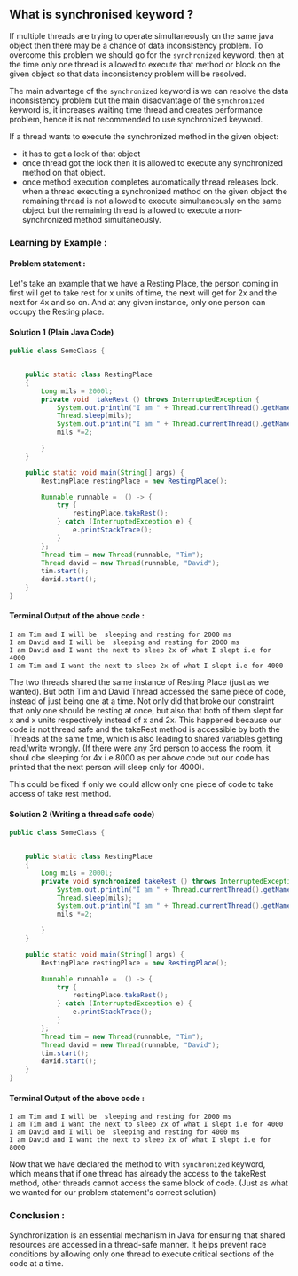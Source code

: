 ## What is synchronised keyword ?

If multiple threads are trying to operate simultaneously on the same java object then there may be a chance of data inconsistency problem. To overcome this problem we should go for the `synchronized` keyword, then at the time only one thread is allowed to execute that method or block on the given object so that data inconsistency problem will be resolved.

The main advantage of the `synchronized` keyword is we can resolve the data inconsistency problem but the main disadvantage of the `synchronized` keyword is, it increases waiting time thread and creates performance problem, hence it is not recommended to use synchronized keyword.

If a thread wants to execute the synchronized method in the given object:
-  it has to get a lock of that object
-  once thread got the lock then it is allowed to execute any synchronized method on that object.
-  once method execution completes automatically thread releases lock.
when a thread executing a synchronized method on the given object the remaining thread is not allowed to execute simultaneously on the same object but the remaining thread is allowed to execute a non-synchronized method simultaneously.

### Learning by Example : 
#### Problem statement :
Let's take an example that we have a Resting Place, the person coming in first will get to take rest for x units of time, the next will get for 2x and the next for 4x and so on. And at any given instance, only one person can occupy the Resting place.

#### Solution 1 (Plain Java Code)

```java
public class SomeClass {


    public static class RestingPlace
    {
        Long mils = 2000l;
        private void  takeRest () throws InterruptedException {
            System.out.println("I am " + Thread.currentThread().getName() + " and I will be  sleeping and resting for " + mils + " ms");
            Thread.sleep(mils);
            System.out.println("I am " + Thread.currentThread().getName() + " and I want the next to sleep 2x of what I slept i.e for " + mils*2);
            mils *=2;

        }
    }

    public static void main(String[] args) {
        RestingPlace restingPlace = new RestingPlace();

        Runnable runnable =  () -> {
            try {
                restingPlace.takeRest();
            } catch (InterruptedException e) {
                e.printStackTrace();
            }
        };
        Thread tim = new Thread(runnable, "Tim");
        Thread david = new Thread(runnable, "David");
        tim.start();
        david.start();
    }
}
```
#### Terminal Output of the above code :
```
I am Tim and I will be  sleeping and resting for 2000 ms
I am David and I will be  sleeping and resting for 2000 ms
I am David and I want the next to sleep 2x of what I slept i.e for 4000
I am Tim and I want the next to sleep 2x of what I slept i.e for 4000
```
The two threads shared the same instance of Resting Place (just as we wanted). 
But both Tim and David Thread accessed the same piece of code, instead of just being one at a time.
Not only did that broke our constraint that only one should be resting at once, but also that both of them slept for x and x units respectively instead of x and 2x.
This happened because our code is not thread safe and the takeRest method is accessible by both the Threads at the same time, which is also leading to shared variables getting read/write wrongly. (If there were any 3rd person to access the room, it shoul dbe sleeping for 4x i.e 8000 as per above code but our code has printed that the next person will sleep only for 4000).

This could be fixed if only we could allow only one piece of code to take access of take rest method. 


#### Solution 2 (Writing a thread safe code)
```java
public class SomeClass {


    public static class RestingPlace
    {
        Long mils = 2000l;
        private void synchronized takeRest () throws InterruptedException {
            System.out.println("I am " + Thread.currentThread().getName() + " and I will be  sleeping and resting for " + mils + " ms");
            Thread.sleep(mils);
            System.out.println("I am " + Thread.currentThread().getName() + " and I want the next to sleep 2x of what I slept i.e for " + mils*2);
            mils *=2;

        }
    }

    public static void main(String[] args) {
        RestingPlace restingPlace = new RestingPlace();

        Runnable runnable =  () -> {
            try {
                restingPlace.takeRest();
            } catch (InterruptedException e) {
                e.printStackTrace();
            }
        };
        Thread tim = new Thread(runnable, "Tim");
        Thread david = new Thread(runnable, "David");
        tim.start();
        david.start();
    }
}
```
#### Terminal Output of the above code :
```
I am Tim and I will be  sleeping and resting for 2000 ms
I am Tim and I want the next to sleep 2x of what I slept i.e for 4000
I am David and I will be  sleeping and resting for 4000 ms
I am David and I want the next to sleep 2x of what I slept i.e for 8000
```


Now that we have declared the method to with `synchronized` keyword, which means that if one thread has already the access to the takeRest method, other threads cannot access the same block of code. (Just as what we wanted for our problem statement's correct solution)


### Conclusion :
Synchronization is an essential mechanism in Java for ensuring that shared resources are accessed in a thread-safe manner. It helps prevent race conditions by allowing only one thread to execute critical sections of the code at a time. 


